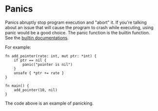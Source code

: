 # Panics
Panics abruptly stop program execution and "abort" it. If you're talking about an issue that will cause the program to crash while executing, using panic would be a good choice. The panic function is the builtin function. See the [builtin documentations](/standard-library/builtin).

For example:
```
fn add_pointer(rate: int, mut ptr: *int) {
    if ptr == nil {
        panic("pointer is nil")
    }
    unsafe { *ptr += rate }
}

fn main() {
    add_pointer(10, nil)
}
```
The code above is an example of panicking.